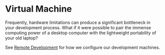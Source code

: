 # Virtual Machine

Frequently, hardware limitations can produce a significant bottleneck in your development process. What if it were possible to pair the immense computing power of a desktop computer with the lightweight portability of your old laptop?

See [Remote Development](https://github.com/brandnewbox/devops/blob/main/process/development-machine/remote-development.md) for how we configure our development machines.

